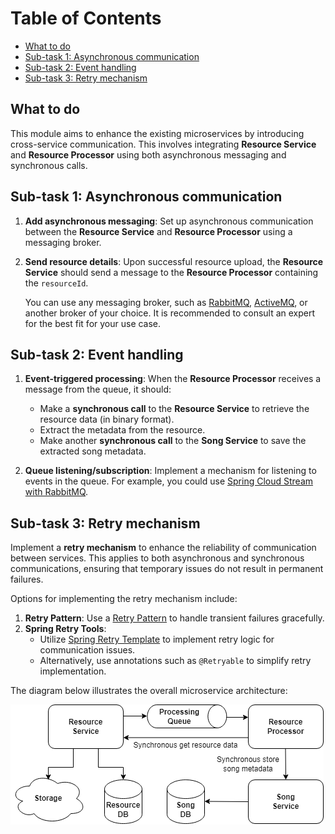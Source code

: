 # Table of Contents

- [What to do](#what-to-do)
- [Sub-task 1: Asynchronous communication](#sub-task-1-asynchronous-communication)
- [Sub-task 2: Event handling](#sub-task-2-event-handling)
- [Sub-task 3: Retry mechanism](#sub-task-3-retry-mechanism)

## What to do

This module aims to enhance the existing microservices by introducing cross-service communication. This involves integrating **Resource Service** and **Resource Processor** using both asynchronous messaging and synchronous calls.

## Sub-task 1: Asynchronous communication

1. **Add asynchronous messaging**: Set up asynchronous communication between the **Resource Service** and **Resource Processor** using a messaging broker.
2. **Send resource details**: Upon successful resource upload, the **Resource Service** should send a message to the **Resource Processor** containing the `resourceId`.

   You can use any messaging broker, such as [RabbitMQ](https://hub.docker.com/_/rabbitmq), [ActiveMQ](https://hub.docker.com/r/rmohr/activemq), or another broker of your choice. It is recommended to consult an expert for the best fit for your use case.

## Sub-task 2: Event handling

1. **Event-triggered processing**: When the **Resource Processor** receives a message from the queue, it should:
    - Make a **synchronous call** to the **Resource Service** to retrieve the resource data (in binary format).
    - Extract the metadata from the resource.
    - Make another **synchronous call** to the **Song Service** to save the extracted song metadata.

2. **Queue listening/subscription**: Implement a mechanism for listening to events in the queue. For example, you could use [Spring Cloud Stream with RabbitMQ](https://docs.spring.io/spring-cloud-stream-binder-rabbit/docs/current/reference/html/spring-cloud-stream-binder-rabbit.html).

## Sub-task 3: Retry mechanism

Implement a **retry mechanism** to enhance the reliability of communication between services. This applies to both asynchronous and synchronous communications, ensuring that temporary issues do not result in permanent failures.

Options for implementing the retry mechanism include:

1. **Retry Pattern**: Use a [Retry Pattern](https://docs.microsoft.com/en-us/azure/architecture/patterns/retry) to handle transient failures gracefully.
2. **Spring Retry Tools**:
   - Utilize [Spring Retry Template](https://docs.spring.io/spring-batch/docs/current/reference/html/retry.html) to implement retry logic for communication issues.
   - Alternatively, use annotations such as `@Retryable` to simplify retry implementation.

The diagram below illustrates the overall microservice architecture:

![](images/microservices_communication.png)